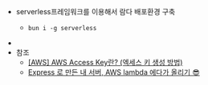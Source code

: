 - serverless프레임워크를 이용해서 람다 배포환경 구축
	- ```shell
	  bun i -g serverless
	  ```
-
- 참조
	- [[AWS] AWS Access Key란? (엑세스 키 생성 방법)](https://hyunki99.tistory.com/94)
	- [Express 로 만든 내 서버, AWS lambda 에다가 올리기 😎](https://simju9397.tistory.com/18)